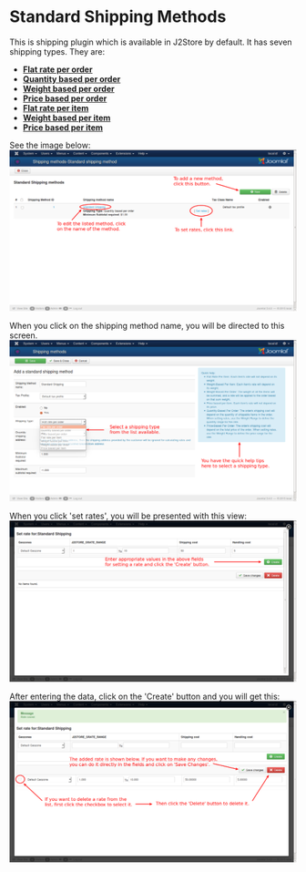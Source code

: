 # Standard Shipping Methods

This is shipping plugin which is available in J2Store by default. It has seven shipping types. They are:

* **[Flat rate per order](http://j2store.gitbooks.io/user-guide/content/flat_rate_per_order.html)**
* **[Quantity based per order](http://j2store.gitbooks.io/user-guide/content/quantity_based_per_order.html)**
* **[Weight based per order](http://j2store.gitbooks.io/user-guide/content/weight_based_per_order.html)**
* **[Price based per order](http://j2store.gitbooks.io/user-guide/content/price_based_per_order.html)**
* **[Flat rate per item](http://j2store.gitbooks.io/user-guide/content/flat_rate_per_item.html)**
* **[Weight based per item](http://j2store.gitbooks.io/user-guide/content/weight_based_per_item.html)**
* **[Price based per item](http://j2store.gitbooks.io/user-guide/content/price_based_per_item.html)**

See the image below:
![Standard Shipping Method](std_ship.png)

When you click on the shipping method name, you will be directed to this screen.
![Add/Edit Shipping Methods](std_ship_add1.png)

When you click 'set rates', you will be presented with this view:
![Set Rates 1](set_rate_ship1.png)

After entering the data, click on the 'Create' button and you will get this:
![Set Rates 2](set_rate_ship2.png)